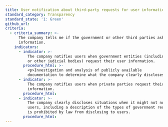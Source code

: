 ```yaml
---
title: User notification about third-party requests for user information
standard_category: Transparency
standard_state: '1: Green'
github_url:
criteria:
  - criteria_summary: >-
      The company tells me if the government or other third parties ask for my
      information.
    indicators:
      - indicator: >-
          The company notifies users when government entities (including courts
          or other judicial bodies) request their user information.
        procedure_html: >-
          <p>Investigation and analysis of publicly available
          documentation to determine what the company clearly discloses.</p>
      - indicator: >-
          The company notifies users when private parties request their user
          information.
        procedure_html:
      - indicator: >-
          The company clearly discloses situations when it might not notify
          users, including a description of the types of government requests it
          is prohibited by law from disclosing to users.
        procedure_html:
---
```



